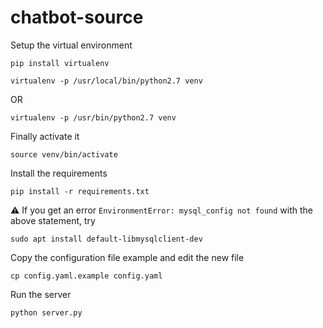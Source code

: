 # chatbot-source

Setup the virtual environment
```
pip install virtualenv

virtualenv -p /usr/local/bin/python2.7 venv
```
OR
```
virtualenv -p /usr/bin/python2.7 venv
```
Finally activate it
```
source venv/bin/activate
```

Install the requirements
```
pip install -r requirements.txt
```

:warning: If you get an error `EnvironmentError: mysql_config not found` with
the above statement, try
```
sudo apt install default-libmysqlclient-dev
```

Copy the configuration file example and edit the new file
```
cp config.yaml.example config.yaml
```
Run the server
```
python server.py
```
